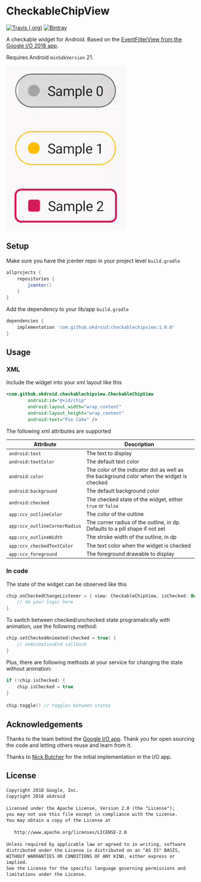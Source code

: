 

# CheckableChipView

[![Travis (.org)](https://img.shields.io/travis/markushi/checkable-chip-view.svg?style=for-the-badge)](https://travis-ci.org/okdroid/checkable-chip-view) [![Bintray](https://img.shields.io/bintray/v/markushi/maven/checkablechipview.svg?style=for-the-badge)](https://bintray.com/markushi/maven/checkablechipview)

A checkable widget for Android. Based on the [EventFilterView from the Google I/O 2018 app](https://github.com/google/iosched/blob/2696fc7e06826ba2db72de243f0d63f83f4a29b5/mobile/src/main/java/com/google/samples/apps/iosched/ui/schedule/filters/EventFilterView.kt). 

Requires Android `minSdkVersion` 21.

![](demo.gif)

## Setup
Make sure you have the jcenter repo in your project level `build.gradle`  
```gradle
allprojects {
    repositories {
        jcenter()
    }
}
```

Add the dependency to your lib/app `build.gradle`  
```gradle
dependencies {
    implementation 'com.github.okdroid:checkablechipview:1.0.0'
}
```

## Usage

### XML
Include the widget into your xml layout like this
```xml
<com.github.okdroid.checkablechipview.CheckableChipView
        android:id="@+id/chip"
        android:layout_width="wrap_content"
        android:layout_height="wrap_content"
        android:text="Pie Cake" />
```

The following xml attributes are supported

| Attribute                     | Description                                                  |
| ----------------------------- | ------------------------------------------------------------ |
| `android:text`                | The text to display                                          |
| `android:textColor`           | The default text color                                       |
| `android:color`               | The color of the indicator dot as well as the background color when the widget is checked |
| `android:background`          | The default background color                                 |
| `android:checked`             | The checked state of the widget, either `true` or `false`    |
| `app:ccv_outlineColor`        | The color of the outline                                     |
| `app:ccv_outlineCornerRadius` | The corner radius of the outline, in dp. Defaults to a pill shape if not set |
| `app:ccv_outlineWidth`        | The stroke width of the outline, in dp                       |
| `app:ccv_checkedTextColor`    | The text color when the widget is checked                    |
| `app:ccv_foreground`          | The foreground drawable to display                           |

### In code
The state of the widget can be observed like this
```kotlin
chip.onCheckedChangeListener = { view: CheckableChipView, isChecked: Boolean ->
    // do your logic here
}
```

To switch between checked/unchecked state programatically with animation, use the following method:
```kotlin
chip.setCheckedAnimated(checked = true) {
    // onAnimationEnd callback
}
```

Plus, there are following methods at your service for changing the state without animation:
```kotlin
if (!chip.isChecked) {
    chip.isChecked = true
}

chip.toggle() // toggles between states
```

## Acknowledgements
Thanks to the team behind the [Google I/O app](https://github.com/google/iosched). Thank you for open sourcing the code and letting others reuse and learn from it.

Thanks to [Nick Butcher](https://github.com/nickbutcher) for the initial implementation in the I/O app.

## License
    Copyright 2018 Google, Inc.
    Copyright 2018 okdroid

    Licensed under the Apache License, Version 2.0 (the "License");
    you may not use this file except in compliance with the License.
    You may obtain a copy of the License at

       http://www.apache.org/licenses/LICENSE-2.0

    Unless required by applicable law or agreed to in writing, software
    distributed under the License is distributed on an "AS IS" BASIS,
    WITHOUT WARRANTIES OR CONDITIONS OF ANY KIND, either express or implied.
    See the License for the specific language governing permissions and
    limitations under the License.

